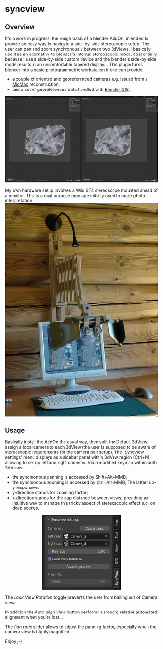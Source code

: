 # syncview
## Overview
It's a work in progress: the rough basis of a blender AddOn, intended to provide an easy way to navigate a side-by-side stereoscopic setup.
The user can pan and zoom synchronously between two 3dViews.
I basically use it as an alternative to [blender's internal stereoscopic mode](https://docs.blender.org/manual/en/latest/render/output/properties/stereoscopy), esseentially because I use a side-by-side custom device and the blender's side-by-side mode results in an uncomfortable tapered display...
This plugin turns blender into a basic photogrammetric workstation if one can provide:
- a couple of oriented and georeferenced cameras e.g. issued from a [MicMac](https://github.com/micmacIGN/micmac) reconstruction,
- and a set of georeferenced data handled with [Blender GIS](https://github.com/domlysz/BlenderGIS).

![](https://github.com/xyleme/syncview/blob/master/capture_v2.jpg)

My own hardware setup involves a Wild ST4 stereoscope mounted ahead of a monitor. This is a dual purpose montage initially used to make photo-interpretation.
![](https://github.com/xyleme/syncview/blob/master/syncview_st4_l.jpg)


## Usage
Basically install the AddOn the usual way, then split the Default 3dView, assign a local camera to each 3dView (the user is supposed to be aware of stereoscopic requirements for the camera pair setup). The 'Syncview settings' menu displays as a sidebar panel within 3dVew region (Ctrl+N), allowing to set up left and right cameras. Via a modified keymap within both 3dViews:
- the synchronous panning is accessed by Shift+Alt+MMB;
- the synchronous zooming is accessed by Ctrl+Alt+MMB;
The latter is x-y responsive:
- y-direction stands for zooming factor;
- x-direction stands for the gap distance between views, providing an intuitive way to manage this tricky aspect of stereoscopic effect *e.g.* on deep scenes.

<p align="center">
  <img width="260" height="246" src="https://github.com/xyleme/syncview/blob/master/capture_panel.jpg">
</p>

The *Lock View Rotation* toggle prevents the user from bailing out of Camera view.

In addition the *Auto align view* button performs a (rough) relative automated alignment when you're lost...

The *Pan ratio* slider allows to adjust the panning factor, especially when the camera view is highly magnified.

Enjoy ;-)
